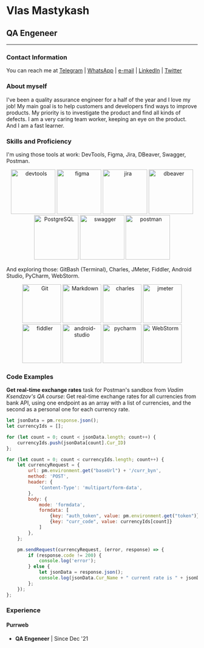 # Vlas Mastykash

## QA Engeneer

---

### Contact Information

You can reach me at [Telegram][tg] | [WhatsApp][wa] | [e-mail][email] | [LinkedIn][in] | [Twitter][tw]

[email]: <mailto:mastykash.vlas@gmail.com>
[in]: <https://www.linkedin.com/in/v-las/>
[tg]: <https://t.me/v_las>
[wa]: <https://wa.me/79136198392>
[tw]: <https://twitter.com/v_las_>

### About myself

I've been a quality assurance engineer for a half of the year and I love my job!
My main goal is to help customers and developers find ways to improve products.
My priority is to investigate the product and find all kinds of defects.
I am a very caring team worker, keeping an eye on the product. And I am a fast learner.

### Skills and Proficiency

I'm using those tools at work: DevTools, Figma, Jira, DBeaver, Swagger, Postman.

<div align="center">
	<img alt="devtools" width="117px" src="https://user-images.githubusercontent.com/89486551/143319750-2f729405-4b8a-4f73-8e16-b5c7780517fc.png" />
	<img alt="figma" width="117px" src="https://user-images.githubusercontent.com/89486551/153722739-06821792-6882-4ca2-b6ba-8198944272be.png" />
	<img alt="jira" width="117px" src="https://user-images.githubusercontent.com/89486551/153722743-407bd6dd-f5bc-4b1a-8875-13969c69b517.png" />
	<img alt="dbeaver" width="117px" src="https://user-images.githubusercontent.com/89486551/143319757-0bbd31ce-7860-447a-9571-504653849d0b.png" />
	<img alt="PostgreSQL" width="117px" src="https://user-images.githubusercontent.com/89486551/143319773-17f2e07b-8dc2-4f02-9b60-e9f0b421ce06.png" />
	<img alt="swagger" width="117px" src="https://user-images.githubusercontent.com/89486551/153722742-ae154b3b-291e-4e94-a969-43dbcc537acd.png" />
	<img alt="postman" width="117px" src="https://user-images.githubusercontent.com/89486551/143319803-99550e9f-bdde-4354-b38a-a3aa8ffc9a77.png" />
</div>

And exploring those: GitBash (Terminal), Charles, JMeter, Fiddler, Android Studio, PyCharm, WebStorm.

<div align="center">
	<img alt="Git" width="102px" src="https://user-images.githubusercontent.com/89486551/143319775-c711ac23-04f8-44dd-9a0b-ea3698467e9e.png" />
	<img alt="Markdown" width="102px" src="https://user-images.githubusercontent.com/89486551/143319781-e0cb8223-f5db-4cfd-b2f8-9fab2e227023.png" />
	<img alt="charles" width="102px" src="https://user-images.githubusercontent.com/89486551/143319787-e5eb9aa4-5b57-454f-b903-64282274af76.png" />
	<img alt="jmeter" width="102px" src="https://user-images.githubusercontent.com/89486551/170130770-05666e29-abdc-43cb-9b85-b716c2509eae.png" />
	<img alt="fiddler" width="102px" src="https://user-images.githubusercontent.com/89486551/143319792-72034e75-f2fe-4589-b741-6f21a2433a71.png" />
	<img alt="android-studio" width="102px" src="https://user-images.githubusercontent.com/89486551/143319797-01713acf-1cc6-49c9-ae92-d520d55cef17.png" />
	<img alt="pycharm" width="102px" src="https://user-images.githubusercontent.com/89486551/143319814-3645ca4a-c3cc-4958-aa5b-ff27b47d704c.png" />
	<img alt="WebStorm" width="102px" src="https://user-images.githubusercontent.com/89486551/145703556-7853a2fb-9487-49c4-9ff9-868c0fb82a98.png" />
</div>

### Code Examples

**Get real-time exchange rates** task for Postman's sandbox from _Vadim Ksendzov's QA course_:
Get real-time exchange rates for all currencies from bank API, using one endpoint as an array with a list of currencies, and the second as a personal one for each currency rate.

```js
let jsonData = pm.response.json();
let currencyIds = [];

for (let count = 0; count < jsonData.length; count++) {
    currencyIds.push(jsonData[count].Cur_ID)
};

for (let count = 0; count < currencyIds.length; count++) {
    let currencyRequest = {
        url: pm.environment.get("baseUrl") + '/curr_byn',
        method: 'POST',
        header: {
            'Content-Type': 'multipart/form-data',
        },
        body: {
            mode: 'formdata',
            formdata: [
                {key: "auth_token", value: pm.environment.get("token")},
                {key: "curr_code", value: currencyIds[count]}
            ]
        },
    };

    pm.sendRequest(currencyRequest, (error, response) => {
        if (response.code != 200) {
            console.log('error');
        } else {
            let jsonData = response.json();
            console.log(jsonData.Cur_Name + " current rate is " + jsonData.Cur_OfficialRate);
        };
    });
};
```

### Experience

#### Purrweb

- **QA Engeneer** | Since Dec '21
